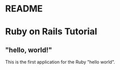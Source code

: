 # README

# Ruby on Rails Tutorial

## "hello, world!"

This is the first application for the Ruby "hello world".
